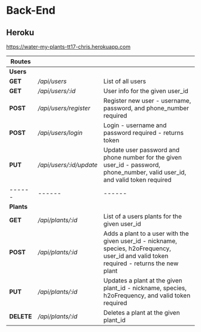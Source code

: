 # Back-End

## Heroku

https://water-my-plants-tt17-chris.herokuapp.com

| Routes     |                         |                                                                                                                                           |
| ---------- | ----------------------- | ----------------------------------------------------------------------------------------------------------------------------------------- |
| **Users**  |                         |                                                                                                                                           |
| **GET**    | _/api/users_            | List of all users                                                                                                                         |
| **GET**    | _/api/users/:id_        | User info for the given user_id                                                                                                           |
| **POST**   | _/api/users/register_   | Register new user - username, password, and phone_number required                                                                         |
| **POST**   | _/api/users/login_      | Login - username and password required - returns token                                                                                    |
| **PUT**    | _/api/users/:id/update_ | Update user password and phone number for the given user_id - password, phone_number, valid user_id, and valid token required             |
| ------     | ------                  | ------                                                                                                                                    |
| **Plants** |                         |                                                                                                                                           |
| **GET**    | _/api/plants/:id_       | List of a users plants for the given user_id                                                                                              |
| **POST**   | _/api/plants/:id_       | Adds a plant to a user with the given user_id - nickname, species, h2oFrequency, user_id and valid token required - returns the new plant |
| **PUT**    | _/api/plants/:id_       | Updates a plant at the given plant_id - nickname, species, h2oFrequency, and valid token required                                         |
| **DELETE** | _/api/plants/:id_       | Deletes a plant at the given plant_id                                                                                                     |
